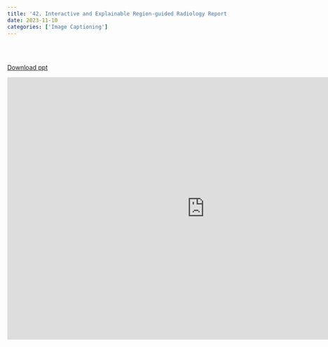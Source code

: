 ```yaml
---
title: '42. Interactive and Explainable Region-guided Radiology Report Generation'
date: 2023-11-10
categories: ['Image Captioning']
---
```


<br><br>

[Download ppt](/ppt/42.pptx)

<center>
<iframe src="https://docs.google.com/presentation/d/e/2PACX-1vSjHmhE5BbRXJljC-GWTRN5WAxKggvdddSxSVmnxYIlX44civ37ZoBHXnWfUL6OLQ/embed?start=false&loop=false&delayms=3000" frameborder="0" width="900" height="600" allowfullscreen="true" mozallowfullscreen="true" webkitallowfullscreen="true min-width="350px"></iframe>
</center>

<br>

<script src="https://utteranc.es/client.js"
        repo="RTOS-KGU/RTOS-utterances-comment"
        issue-term="pathname"
        label="Comment"
        theme="github-light"
        crossorigin="anonymous"
        async>
</script>